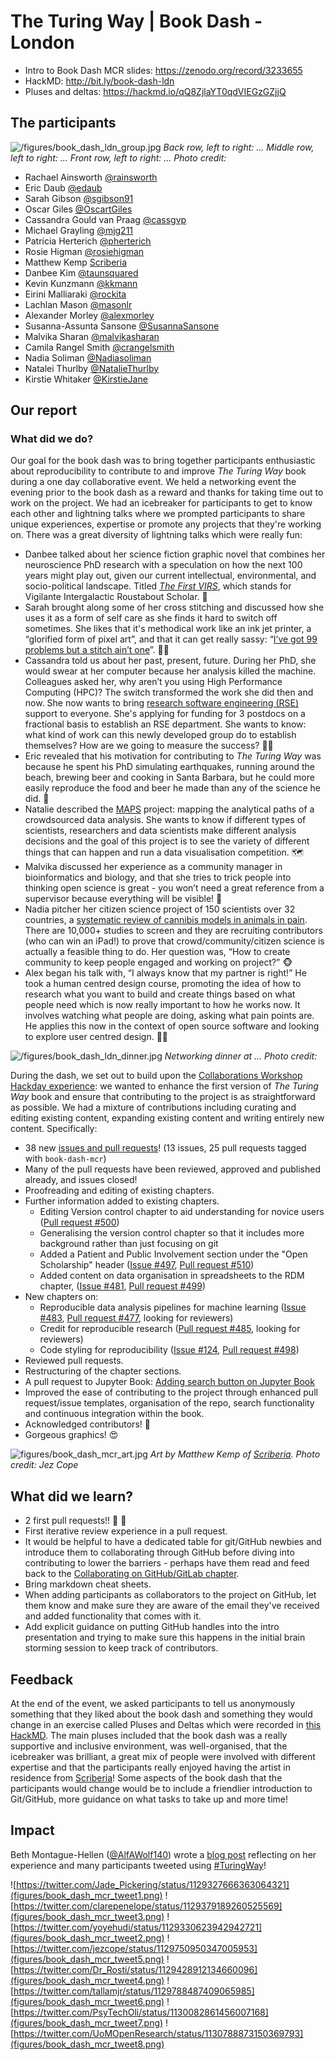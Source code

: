# The Turing Way | Book Dash - London


* Intro to Book Dash MCR slides: https://zenodo.org/record/3233655
* HackMD: http://bit.ly/book-dash-ldn
* Pluses and deltas: https://hackmd.io/qQ8ZjlaYT0qdVIEGzGZjjQ

## The participants

![/figures/book_dash_ldn_group.jpg](figures/book_dash_ldn_group.jpg)
*Back row, left to right: ... Middle row, left to right: ... Front row, left to right: ... Photo credit:*

* Rachael Ainsworth [@rainsworth](https://github.com/rainsworth/)
* Eric Daub [@edaub](https://github.com/edaub)
* Sarah Gibson [@sgibson91](https://github.com/sgibson91) 
* Oscar Giles [@OscartGiles](https://github.com/OscartGiles)
* Cassandra Gould van Praag [@cassgvp](https://github.com/cassgvp)
* Michael Grayling [@mjg211](https://github.com/mjg211)
* Patricia Herterich [@pherterich](https://github.com/pherterich)
* Rosie Higman [@rosiehigman](https://github.com/rosiehigman)
* Matthew Kemp [Scriberia](http://www.scriberia.co.uk/)
* Danbee Kim [@taunsquared](https://github.com/taunsquared)
* Kevin Kunzmann [@kkmann](https://github.com/kkmann)
* Eirini Malliaraki [@rockita](https://github.com/rockita)
* Lachlan Mason [@masonlr](https://github.com/masonlr)
* Alexander Morley [@alexmorley](https://github.com/alexmorley)
* Susanna-Assunta Sansone [@SusannaSansone](https://github.com/SusannaSansone) 
* Malvika Sharan [@malvikasharan](https://github.com/malvikasharan)
* Camila Rangel Smith [@crangelsmith](https://github.com/crangelsmith)
* Nadia Soliman [@Nadiasoliman](https://github.com/nadiasoliman)
* Natalei Thurlby [@NatalieThurlby](https://github.com/NatalieThurlby)
* Kirstie Whitaker [@KirstieJane](https://github.com/KirstieJane/)



## Our report

### What did we do?

Our goal for the book dash was to bring together participants enthusiastic about reproducibility to contribute to and improve *The Turing Way* book during a one day collaborative event.
We held a networking event the evening prior to the book dash as a reward and thanks for taking time out to work on the project.
We had an icebreaker for participants to get to know each other and lightning talks where we prompted participants to share unique experiences, expertise or promote any projects that they're working on.
There was a great diversity of lightning talks which were really fun:
* Danbee talked about her science fiction graphic novel that combines her neuroscience PhD research with a speculation on how the next 100 years might play out, given our current intellectual, environmental, and socio-political landscape. Titled *[The First VIRS](http://www.danbeekim.org/VIRS)*, which stands for Vigilante Intergalactic Roustabout Scholar. :art: 
* Sarah brought along some of her cross stitching and discussed how she uses it as a form of self care as she finds it hard to switch off sometimes. She likes that it's methodical work like an ink jet printer, a “glorified form of pixel art”, and that it can get really sassy: “[I’ve got 99 problems but a stitch ain’t one](https://www.goodreads.com/book/show/31947717-i-got-99-problems-but-a-stitch-ain-t-one)”. :tipping_hand_woman: 
* Cassandra told us about her past, present, future. During her PhD, she would swear at her computer because her analysis killed the machine. Colleagues asked her, why aren’t you using High Performance Computing (HPC)? The switch transformed the work she did then and now. She now wants to bring [research software engineering (RSE)](https://researchsoftware.org/) support to everyone. She's applying for funding for 3 postdocs on a fractional basis to establish an RSE department. She wants to know: what kind of work can this newly developed group do to establish themselves? How are we going to measure the success? :woman_technologist:
* Eric revealed that his motivation for contributing to *The Turing Way* was because he spent his PhD simulating earthquakes, running around the beach, brewing beer and cooking in Santa Barbara, but he could more easily reproduce the food and beer he made than any of the science he did. :beers:
* Natalie described the [MAPS](https://jean-golding-institute.github.io/maps/) project: mapping the analytical paths of a crowdsourced data analysis. She wants to know if different types of scientists, researchers and data scientists make different analysis decisions and the goal of this project is to see the variety of different things that can happen and run a data visualisation competition. :world_map:
* Malvika discussed her experience as a community manager in bioinformatics and biology, and that she tries to trick people into thinking open science is great - you won’t need a great reference from a supervisor because everything will be visible! :eyes: 
* Nadia pitcher her citizen science project of 150 scientists over 32 countries, a [systematic review of cannibis models in animals in pain](https://form.jotform.com/90514957489169). There are 10,000+ studies to screen and they are recruiting contributors (who can win an iPad!) to prove that crowd/community/citizen science is actually a feasible thing to do. Her question was, “How to create community to keep people engaged and working on project?” :monkey_face:
* Alex began his talk with, “I always know that my partner is right!” He took a human centred design course, promoting the idea of how to research what you want to build and create things based on what people need which is now really important to how he works now. It involves watching what people are doing, asking what pain points are. He applies this now in the context of open source software and looking to explore user centred design. :man_technologist:


![/figures/book_dash_ldn_dinner.jpg](figures/book_dash_ldn_dinner.jpg)
*Networking dinner at ... Photo credit:*

During the dash, we set out to build upon the [Collaborations Workshop Hackday experience](https://github.com/alan-turing-institute/the-turing-way/blob/master/workshops/collabw19/hackdayreport_20190403.md): we wanted to enhance the first version of *The Turing Way* book and ensure that contributing to the project is as straightforward as possible.
We had a mixture of contributions including curating and editing existing content, expanding existing content and writing entirely new content.
Specifically:
* 38 new [issues and pull requests](https://github.com/alan-turing-institute/the-turing-way/labels/book-dash-mcr)! (13 issues, 25 pull requests tagged with ```book-dash-mcr```)
* Many of the pull requests have been reviewed, approved and published already, and issues closed!
* Proofreading and editing of existing chapters.
* Further information added to existing chapters.
  * Editing Version control chapter to aid understanding for novice users ([Pull request #500](https://github.com/alan-turing-institute/the-turing-way/pull/500))
  * Generalising the version control chapter so that it includes more background rather than just focusing on git
  * Added a Patient and Public Involvement section under the "Open Scholarship" header ([Issue #497](https://github.com/alan-turing-institute/the-turing-way/issues/497), [Pull request #510](https://github.com/alan-turing-institute/the-turing-way/pull/510))
  * Added content on data organisation in spreadsheets to the RDM chapter, ([Issue #481](https://github.com/alan-turing-institute/the-turing-way/issues/481), [Pull request #499](https://github.com/alan-turing-institute/the-turing-way/pull/499))
* New chapters on:
  * Reproducible data analysis pipelines for machine learning ([Issue #483](https://github.com/alan-turing-institute/the-turing-way/issues/483), [Pull request #477](https://github.com/alan-turing-institute/the-turing-way/pull/477), looking for reviewers)
  * Credit for reproducible research ([Pull request #485](https://github.com/alan-turing-institute/the-turing-way/pull/485), looking for reviewers)
  * Code styling for reproducibility ([Issue #124](https://github.com/alan-turing-institute/the-turing-way/issues/124), [Pull request #498](https://github.com/alan-turing-institute/the-turing-way/pull/498))
* Reviewed pull requests.
* Restructuring of the chapter sections.
* A pull request to Jupyter Book: [Adding search button on Jupyter Book](https://github.com/jupyter/jupyter-book/pull/196)
* Improved the ease of contributing to the project through enhanced pull request/issue templates, organisation of the repo, search functionality and continuous integration within the book.
* Acknowledged contributors! :tada:
* Gorgeous graphics! :heart_eyes:

![figures/book_dash_mcr_art.jpg](figures/book_dash_mcr_art.jpg)
*Art by Matthew Kemp of [Scriberia](http://www.scriberia.co.uk/). Photo credit: Jez Cope*


## What did we learn?

* 2 first pull requests!! :bell: :bell:
* First iterative review experience in a pull request.
* It would be helpful to have a dedicated table for git/GitHub newbies and introduce them to collaborating through GitHub before diving into contributing to lower the barriers - perhaps have them read and feed back to the [Collaborating on GitHub/GitLab chapter](https://the-turing-way.netlify.com/collaborating_github/collaborating_github.html).
* Bring markdown cheat sheets.
* When adding participants as collaborators to the project on GitHub, let them know and make sure they are aware of the email they've received and added functionality that comes with it.
* Add explicit guidance on putting GitHub handles into the intro presentation and trying to make sure this happens in the initial brain storming session to keep track of contributors.


## Feedback

At the end of the event, we asked participants to tell us anonymously something that they liked about the book dash and something they would change in an exercise called Pluses and Deltas which were recorded in [this HackMD](https://hackmd.io/9IIQpagHQoOGlwUnY98xQA).
The main pluses included that the book dash was a really supportive and inclusive environment, was well-organised, that the icebreaker was brilliant, a great mix of people were involved with different expertise and that the participants really enjoyed having the artist in residence from [Scriberia](http://www.scriberia.co.uk/)!
Some aspects of the book dash that the participants would change would be to include a friendlier introduction to Git/GitHub, more guidance on what tasks to take up and more time!

## Impact

Beth Montague-Hellen ([@AlfAWolf140](https://github.com/AlfAWolf140)) wrote a [blog post](https://montaguehellen.wordpress.com/2019/05/20/the-turing-way-and-a-return-to-github/) reflecting on her experience and many participants tweeted using [#TuringWay](https://twitter.com/hashtag/TuringWay)!

![https://twitter.com/Jade_Pickering/status/1129327666363064321](figures/book_dash_mcr_tweet1.png)
![https://twitter.com/clarepenelope/status/1129379189260525569](figures/book_dash_mcr_tweet3.png)
![https://twitter.com/yoyehudi/status/1129330623942942721](figures/book_dash_mcr_tweet2.png)
![https://twitter.com/jezcope/status/1129750950347005953](figures/book_dash_mcr_tweet5.png)
![https://twitter.com/Dr_Rosti/status/1129428912134660096](figures/book_dash_mcr_tweet4.png)
![https://twitter.com/tallamjr/status/1129788487409065985](figures/book_dash_mcr_tweet6.png)
![https://twitter.com/PsyTechOli/status/1130082861456007168](figures/book_dash_mcr_tweet7.png)
![https://twitter.com/UoMOpenResearch/status/1130788873150369793](figures/book_dash_mcr_tweet8.png)

